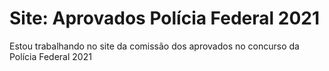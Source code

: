 # Site: Aprovados Polícia Federal 2021
Estou trabalhando no site da comissão dos aprovados no concurso da Polícia Federal 2021
